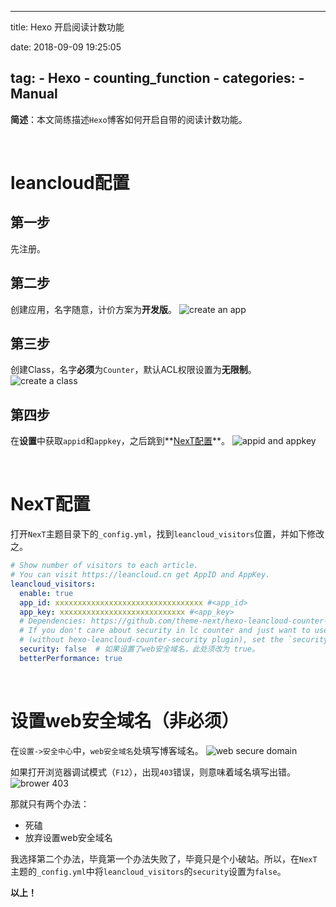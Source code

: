 ----
title: Hexo 开启阅读计数功能

date: 2018-09-09 19:25:05

tag:
    - Hexo
    - counting_function
    - 
categories:
    - Manual
----

**简述**：本文简练描述`Hexo`博客如何开启自带的阅读计数功能。

<!-- more -->
<br />

# leancloud配置
## 第一步
先注册。

## 第二步
创建应用，名字随意，计价方案为**开发版**。
![create an app](https://res.cloudinary.com/hexo-pics/image/upload/v1536494010/hexo-2018/09/create_app.png)

## 第三步
创建Class，名字**必须**为`Counter`，默认ACL权限设置为**无限制**。
![create a class](https://res.cloudinary.com/hexo-pics/image/upload/v1536494010/hexo-2018/09/create_class.png)

## 第四步
在**设置**中获取`appid`和`appkey`，之后跳到**[NexT配置](#conf)**。
![appid and appkey](https://res.cloudinary.com/hexo-pics/image/upload/v1536494010/hexo-2018/09/app_id_and_key.png)

<br />

# NexT配置
打开`NexT`主题目录下的`_config.yml`，找到`leancloud_visitors`位置，并如下修改之。
```yml
# Show number of visitors to each article.
# You can visit https://leancloud.cn get AppID and AppKey.
leancloud_visitors:
  enable: true
  app_id: xxxxxxxxxxxxxxxxxxxxxxxxxxxxxxxxx #<app_id>
  app_key: xxxxxxxxxxxxxxxxxxxxxxxxxxxx #<app_key>
  # Dependencies: https://github.com/theme-next/hexo-leancloud-counter-security
  # If you don't care about security in lc counter and just want to use it directly
  # (without hexo-leancloud-counter-security plugin), set the `security` to `false`.
  security: false  # 如果设置了web安全域名，此处须改为 true。
  betterPerformance: true
```

<br />

# 设置web安全域名（非必须）
在`设置->安全中心`中，`web安全域名`处填写博客域名。
![web secure domain](https://res.cloudinary.com/hexo-pics/image/upload/v1536494010/hexo-2018/09/web_secure_domain.png)

如果打开浏览器调试模式（`F12`），出现`403`错误，则意味着域名填写出错。
![brower 403](https://res.cloudinary.com/hexo-pics/image/upload/v1536495903/hexo-2018/09/broswer_403.png)

那就只有两个办法：
- 死磕
- 放弃设置web安全域名

我选择第二个办法，毕竟第一个办法失败了，毕竟只是个小破站。所以，在`NexT`主题的`_config.yml`中将`leancloud_visitors`的`security`设置为`false`。

**以上！**